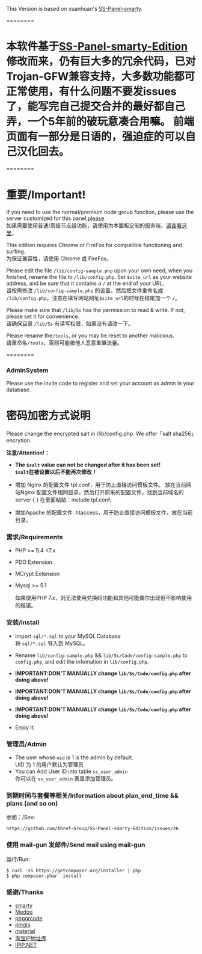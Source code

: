 This Version is based on xuanhuan's [SS-Panel-smarty](https://github.com/xuanhuan/ss-panel).

========

本软件基于[SS-Panel-smarty-Edition](https://github.com/Ahref-Group/SS-Panel-smarty-Edition)修改而来，仍有巨大多的冗余代码，已对Trojan-GFW兼容支持，大多数功能都可正常使用，有什么问题不要发issues了，能写完自己提交合并的最好都自己弄，一个5年前的破玩意凑合用嘛。
前端页面有一部分是日语的，强迫症的可以自己汉化回去。
========

========

重要/Important!
========
If you need to use the normal/premium node group function, please use the server customized for this panel,[please](https://github.com/kot4ri/trojan-quickstart). <br/>
如果需要使用普通/高级节点组功能，请使用为本面板定制的服务端，[请查看这里](https://github.com/kot4ri/trojan-quickstart)。

This edition requires Chrome or FireFox for compatible functioning and surfing. <br/>
为保证兼容性，请使用 Chrome 或 FireFox。

Please edit the file `/lib/config-sample.php` upon your own need, when you finished, rename the file to `/lib/config.php`. Set `$site_url` as your website address, and be sure that it contains a `/` at the end of your URL. <br/>
请按需修改 `/lib/config-sample.php` 的设置，然后把文件重命名成 `/lib/config.php`。注意在填写网站网址`$site_url`的时候在结尾加一个 `/`。

Please make sure that `/lib/Ss` has the permission to read & write. If not, please set it for convenience. <br/>
请确保目录 `/lib/Ss` 有读写权限，如果没有请改一下。

Please rename the`/tools`, or you may be reset to another malicious.<br/>
请重命名`/tools`，否则可能被他人恶意重置流量。

========
### AdminSystem 

Please use the invite code to register and set your account as admin in your database.

密码加密方式说明
========

Please change the encrypted salt in /lib/config.php.
We offer「salt sha256」encrytion.

__注意/Attention!：__

* __The `$salt` value can not be changed after it has been set!<br/>__
  __`$salt`在被设置以后不能再次修改！__

* 增加 Nginx 的配置文件 tpl.conf，用于防止直接访问模板文件。 放在当前网站Nginx 配置文件相同目录，然后打开原来的配置文件，找到当前域名的server { } 在里面粘贴：include tpl.conf;
* 增加Apache 的配置文件 .htaccess，用于防止直接访问模板文件，放在当前目录。

### 需求/Requirements
* PHP >= 5.4 <7.x
* PDO Extension
* MCrypt Extension
* Mysql >= 5.1

  如果使用PHP 7.x，则无法使用兑换码功能和其他可能偶尔出现但不影响使用的报错。

### 安装/Install
* Import `sql/*.sql` to your MySQL Database<br/>
  将 `sql/*.sql` 导入到 MySQL。
* Rename `lib/config-sample.php` && `lib/Ss/Code/config-sample.php` to `config.php`, and edit the infomation in `lib/config.php`.

* __IMPORTANT:DON'T MANUALLY change `lib/Ss/Code/config.php` after doing above!__
* __IMPORTANT:DON'T MANUALLY change `lib/Ss/Code/config.php` after doing above!__
* __IMPORTANT:DON'T MANUALLY change `lib/Ss/Code/config.php` after doing above!__

* Enjoy it.

### 管理员/Admin
* The user whose `uid` is 1 is the admin by default.<br/>
  UID 为 1 的用户默认为管理员
* You can Add User ID into table `ss_user_admin`<br/>
  你可以在 `ss_user_admin` 表里添加管理员。

### 到期时间与套餐等相关/Information about plan_end_time && plans (and so on)

参阅：/See:

```
https://github.com/Ahref-Group/SS-Panel-smarty-Edition/issues/26
```

### 使用 mail-gun 发邮件/Send mail using mail-gun
运行/Run:

```
$ curl -sS https://getcomposer.org/installer | php
$ php composer.phar  install
```


### 感谢/Thanks
* [smarty](https://github.com/smarty-php/smarty)
* [Medoo](https://github.com/catfan/Medoo)
* [phpqrcode](https://github.com/t0k4rt/phpqrcode)
* [pingjs](https://github.com/jdfreder/pingjs)
* [material](https://github.com/Daemonite/material)
* [淘宝IP地址库](http://ip.taobao.com)
* [IPIP.NET](https://www.ipip.net)
